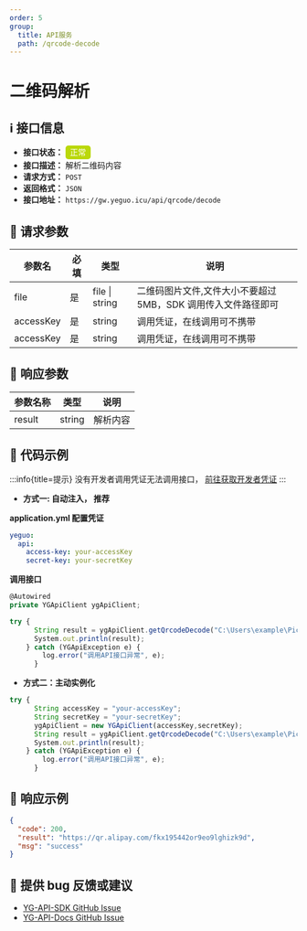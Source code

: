 ```yaml
---
order: 5
group:
  title: API服务
  path: /qrcode-decode
---
```


# 二维码解析

## ℹ️ 接口信息

- **接口状态：** <div style="display: inline-block; background-color: #bad80a; color: #fff; padding: 2px; border-radius: 5px; width: 40px; height: 20px; text-align: center; line-height: 20px;">正常</div>
- **接口描述：** 解析二维码内容
- **请求方式：** `POST`
- **返回格式：** `JSON`
- **接口地址：** `https://gw.yeguo.icu/api/qrcode/decode`

## 🔢 请求参数

| 参数名    | 必填 | 类型           | 说明                                                          |
| --------- | ---- | -------------- | ------------------------------------------------------------- |
| file      | 是   | file \| string | 二维码图片文件,文件大小不要超过 5MB，SDK 调用传入文件路径即可 |
| accessKey | 是   | string         | 调用凭证，在线调用可不携带                                    |
| accessKey | 是   | string         | 调用凭证，在线调用可不携带                                    |

## 💬 响应参数

| 参数名称 | 类型   | 说明     |
| -------- | ------ | -------- |
| result   | string | 解析内容 |

## 📜 代码示例

:::info{title=提示}
没有开发者调用凭证无法调用接口， <a href="https://api.yeguo.icu/person" target="_blank" rel="noopener noreferrer">前往获取开发者凭证</a>
:::

- **方式一: 自动注入， 推荐**

**application.yml 配置凭证**

```yml
yeguo:
  api:
    access-key: your-accessKey
    secret-key: your-secretKey
```

**调用接口**

```js
@Autowired
private YGApiClient ygApiClient;

try {
      String result = ygApiClient.getQrcodeDecode("C:\Users\example\Pictures\1.jpg");
      System.out.println(result);
    } catch (YGApiException e) {
        log.error("调用API接口异常", e);
      }

```

- **方式二：主动实例化**

```js
try {
      String accessKey = "your-accessKey";
      String secretKey = "your-secretKey";
      ygApiClient = new YGApiClient(accessKey,secretKey);
      String result = ygApiClient.getQrcodeDecode("C:\Users\example\Pictures\1.jpg");
      System.out.println(result);
    } catch (YGApiException e) {
        log.error("调用API接口异常", e);
      }
```

## 📝 响应示例

```json
{
  "code": 200,
  "result": "https://qr.alipay.com/fkx195442or9eo9lghizk9d",
  "msg": "success"
}
```

## 🐞 提供 bug 反馈或建议

- [YG-API-SDK GitHub Issue](https://github.com/ye-guo/yeguo-api-sdk/issues/new/choose)
- [YG-API-Docs GitHub Issue](https://github.com/ye-guo/yeguo-api-docs/issues/new/choose)
